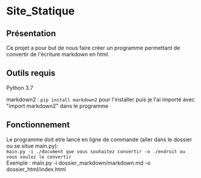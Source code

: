 # Site_Statique

## Présentation 

Ce projet a pour but de nous faire créer un programme permettant de convertir de l'écriture markdown en html.

## Outils requis

Python 3.7  

markdown2 : `pip install markdown2` pour l'installer puis je l'ai importé avec "import markdown2" dans le programme

## Fonctionnement
 
Le programme doit etre lancé en ligne de commande (aller dans le dossier ou se situe main.py):  
`main.py -i ./document que vous souhaitez convertir -o ./endroit ou vous voulez le convertir`  
Exemple : main.py -i dossier_markdown/markdown.md -o dossier_html/index.html

